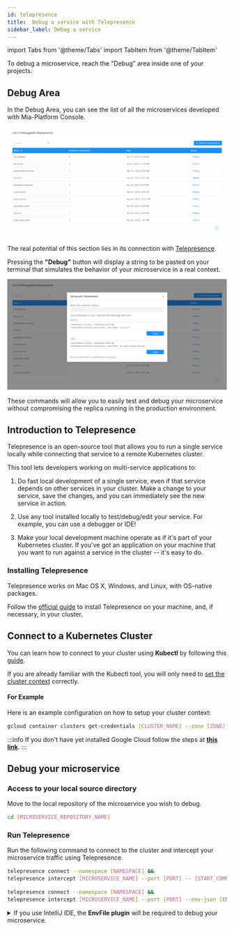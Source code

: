 ```yaml
---
id: telepresence
title:  Debug a service with Telepresence
sidebar_label: Debug a service
---
```


import Tabs from '@theme/Tabs'
import TabItem from '@theme/TabItem'

To debug a microservice, reach the "Debug" area inside one of your projects.

## Debug Area

In the Debug Area, you can see the list of all the microservices developed with Mia-Platform Console.

![Img](img/debug-view.png)

The real potential of this section lies in its connection with [Telepresence](https://www.telepresence.io/).

Pressing the **"Debug"** button will display a string to be pasted on your terminal that simulates the behavior of your microservice in a real context.

![Img](img/debug-action.png)

These commands will allow you to easily test and debug your microservice without compromising the replica running in the production environment.

## Introduction to Telepresence

Telepresence is an open-source tool that allows you to run a single service locally while connecting that service to a remote Kubernetes cluster. 

This tool lets developers working on multi-service applications to:

1. Do fast local development of a single service, even if that service depends on other services in your cluster. Make a change to your service, save the changes, and you can immediately see the new service in action.

2. Use any tool installed locally to test/debug/edit your service. For example, you can use a debugger or IDE!

3. Make your local development machine operate as if it's part of your Kubernetes cluster. If you've got an application on your machine that you want to run against a service in the cluster -- it's easy to do.

### Installing Telepresence

Telepresence works on Mac OS X, Windows, and Linux, with OS-native packages.

Follow the [official guide](https://www.getambassador.io/docs/telepresence-oss/2.17/quick-start?os=gnu-linux) to install Telepresence on your machine, and, if necessary, in your cluster.

## Connect to a Kubernetes Cluster

You can learn how to connect to your cluster using **Kubectl** by following this [guide](https://cloud.google.com/kubernetes-engine/docs/how-to/cluster-access-for-kubectl).

If you are already familiar with the Kubectl tool, you will only need to [set the cluster context](https://cloud.google.com/kubernetes-engine/docs/how-to/cluster-access-for-kubectl#store_info) correctly.

#### For Example

Here is an example configuration on how to setup your cluster context:
```bash
gcloud container clusters get-credentials [CLUSTER_NAME] --zone [ZONE] --project [PROJECT_NAME]
```
:::info
If you don't have yet installed Google Cloud follow the steps at [**this link**](https://cloud.google.com/sdk/install).
:::


## Debug your microservice

### Access to your local source directory

Move to the local repository of the microservice you wish to debug.

```bash
cd [MICROSERVICE_REPOSITORY_NAME]
```

### Run Telepresence

Run the following command to connect to the cluster and intercept your microservice traffic using Telepresence.

<Tabs>
<TabItem value="node" label="Node" default>

  ```bash
  telepresence connect --namespace [NAMESPACE] &&
  telepresence intercept [MICROSERVICE_NAME] --port [PORT] -- [START_COMMAND]
  ```
</TabItem>
<TabItem value="java" label="Java">

  ```bash
  telepresence connect --namespace [NAMESPACE] && 
  telepresence intercept [MICROSERVICE_NAME] --port [PORT] --env-json [ENV_JSON_FILE]
  ```

<details>
<summary>
If you use IntelliJ IDE, the <b>EnvFile plugin</b> will be required to debug your microservice.
</summary>

First, install the [EnvFile plugin](https://plugins.jetbrains.com/plugin/7861-envfile).

Then, Configure Intellij debug configurations with your JSON file.

Finally, run IntelliJ "Debug" option.

Here is an example on how to configure the env file inside IntelliJ:

![Img](img/java-intellij.png)
</details>
</TabItem>
</Tabs>


